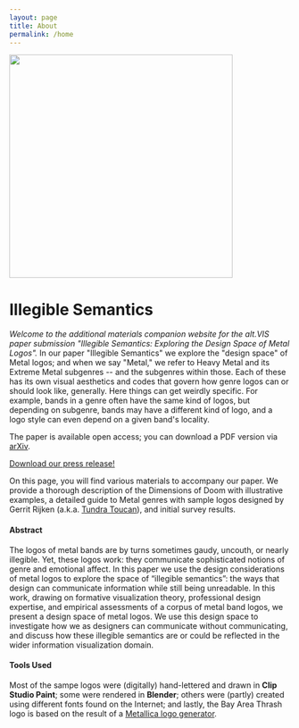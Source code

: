 ```yaml
---
layout: page
title: About
permalink: /home
---
```


<img width=400 src="\illegiblesemantics\assets\img\members\illegiblesemantics.jpg"/>

# Illegible Semantics
*Welcome to the additional materials companion website for the alt.VIS paper submission "Illegible Semantics: Exploring the Design Space of Metal Logos".*
In our paper "Illegible Semantics" we explore the "design space" of Metal logos; and when we say "Metal," we refer to Heavy Metal and its Extreme Metal subgenres -- and the subgenres within those. Each of these has its own visual aesthetics and codes that govern how genre logos can or should look like, generally. Here things can get weirdly specific. For example, bands in a genre often have the same kind of logos, but depending on subgenre, bands may have a different kind of logo, and a logo style can even depend on a given band's locality. 

The paper is available open access; you can download a PDF version via <a href="https://arxiv.org/pdf/2109.01688" target="_blank" rel="noopener"><span>arXiv</span></a>.


[Download our press release!](/assets/press/Illegible_Semantics_Press_Release.pdf)

<!--
A downloadable press release can be found <a href="\assets\press\Illegible_Semantics_Press_Release.pdf" download>here</a>. 
<a id="raw-url" href="raw.githubusercontent.com/noeska/illegiblesemantics/assets/press/Illegible_Semantics_Press_Release.pdf">here</a>.
-->

On this page, you will find various materials to accompany our paper. We provide a thorough description of the Dimensions of Doom with illustrative examples, a detailed guide to Metal genres with sample logos designed by Gerrit Rijken (a.k.a. <a href="http://www.tundratoucan.com/" target="_blank" rel="noopener"><span>Tundra Toucan</span></a>), and initial survey results.

<!--
#### Authors
Gerrit Rijken, Rene Cutura, Frank Heyen, Michael Sedlmair, Michael Correll, Jason Dykes, and Noeska Smit.
-->

#### Abstract
The logos of metal bands are by turns sometimes gaudy, uncouth, or nearly illegible. Yet, these logos work: they communicate sophisticated notions of genre and emotional affect. In this paper we use the design considerations of metal logos to explore the space of “illegible semantics”: the ways that design can communicate information while still being unreadable. In this work, drawing on formative visualization theory, professional design expertise, and empirical assessments of a corpus of metal band logos, we present a design space of metal logos. We use this design space to investigate how we as designers can communicate without communicating, and discuss how these illegible semantics are or could be reflected in the wider information visualization domain.

####  Tools Used
Most of the sampe logos were (digitally) hand-lettered and drawn in **Clip Studio Paint**; some were rendered in **Blender**; others were (partly) created using different fonts found on the Internet; and lastly, the Bay Area Thrash logo is based on the result of a <a href="http://metallica.alwaysdata.net/" target="_blank" rel="noopener"><span>Metallica logo generator</span></a>.

